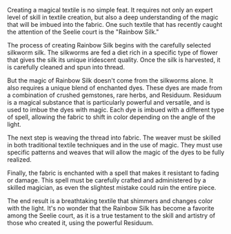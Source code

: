Creating a magical textile is no simple feat. It requires not only an expert level of skill in textile creation, but also a deep understanding of the magic that will be imbued into the fabric. One such textile that has recently caught the attention of the Seelie court is the "Rainbow Silk."

The process of creating Rainbow Silk begins with the carefully selected silkworm silk. The silkworms are fed a diet rich in a specific type of flower that gives the silk its unique iridescent quality. Once the silk is harvested, it is carefully cleaned and spun into thread.

But the magic of Rainbow Silk doesn't come from the silkworms alone. It also requires a unique blend of enchanted dyes. These dyes are made from a combination of crushed gemstones, rare herbs, and Residuum. Residuum is a magical substance that is particularly powerful and versatile, and is used to imbue the dyes with magic. Each dye is imbued with a different type of spell, allowing the fabric to shift in color depending on the angle of the light.

The next step is weaving the thread into fabric. The weaver must be skilled in both traditional textile techniques and in the use of magic. They must use specific patterns and weaves that will allow the magic of the dyes to be fully realized.

Finally, the fabric is enchanted with a spell that makes it resistant to fading or damage. This spell must be carefully crafted and administered by a skilled magician, as even the slightest mistake could ruin the entire piece.

The end result is a breathtaking textile that shimmers and changes color with the light. It's no wonder that the Rainbow Silk has become a favorite among the Seelie court, as it is a true testament to the skill and artistry of those who created it, using the powerful Residuum.



